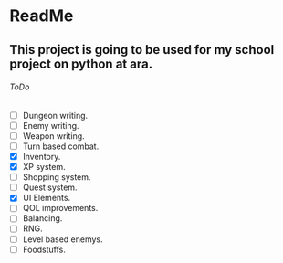 # ReadMe

## This project is going to be used for my school project on python at ara.

###### ToDo

- [ ] Dungeon writing.
- [ ] Enemy writing.
- [ ] Weapon writing.
- [ ] Turn based combat.
- [x] Inventory.
- [x] XP system.
- [ ] Shopping system.
- [ ] Quest system.
- [x] UI Elements.
- [ ] QOL improvements.
- [ ] Balancing.
- [ ] RNG.
- [ ] Level based enemys.
- [ ] Foodstuffs.